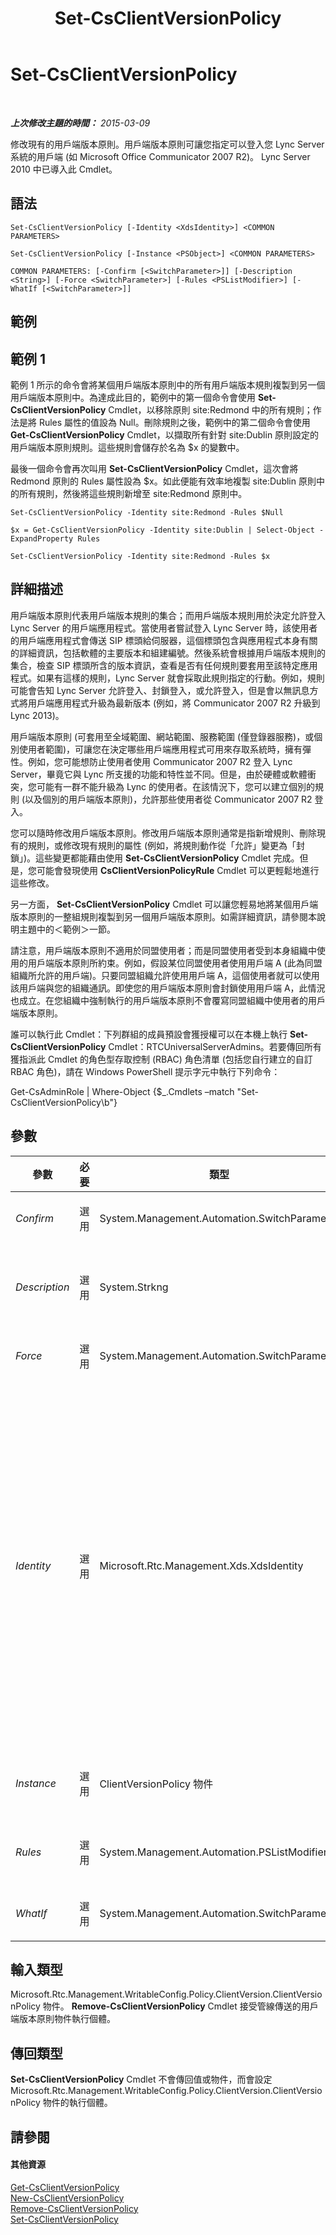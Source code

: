 ﻿---
title: Set-CsClientVersionPolicy
TOCTitle: Set-CsClientVersionPolicy
ms:assetid: cf7c1a6c-b8a9-4609-97f4-6c8ef9e45be7
ms:mtpsurl: https://technet.microsoft.com/zh-tw/library/Gg398876(v=OCS.15)
ms:contentKeyID: 49292365
ms.date: 08/24/2015
mtps_version: v=OCS.15
ms.translationtype: HT
---

# Set-CsClientVersionPolicy

 

_**上次修改主題的時間：** 2015-03-09_

修改現有的用戶端版本原則。用戶端版本原則可讓您指定可以登入您 Lync Server 系統的用戶端 (如 Microsoft Office Communicator 2007 R2)。 Lync Server 2010 中已導入此 Cmdlet。

## 語法

    Set-CsClientVersionPolicy [-Identity <XdsIdentity>] <COMMON PARAMETERS>

    Set-CsClientVersionPolicy [-Instance <PSObject>] <COMMON PARAMETERS>

    COMMON PARAMETERS: [-Confirm [<SwitchParameter>]] [-Description <String>] [-Force <SwitchParameter>] [-Rules <PSListModifier>] [-WhatIf [<SwitchParameter>]]

## 範例

## 範例 1

範例 1 所示的命令會將某個用戶端版本原則中的所有用戶端版本規則複製到另一個用戶端版本原則中。為達成此目的，範例中的第一個命令會使用 **Set-CsClientVersionPolicy** Cmdlet，以移除原則 site:Redmond 中的所有規則；作法是將 Rules 屬性的值設為 Null。刪除規則之後，範例中的第二個命令會使用 **Get-CsClientVersionPolicy** Cmdlet，以擷取所有針對 site:Dublin 原則設定的用戶端版本原則規則。這些規則會儲存於名為 $x 的變數中。

最後一個命令會再次叫用 **Set-CsClientVersionPolicy** Cmdlet，這次會將 Redmond 原則的 Rules 屬性設為 $x。如此便能有效率地複製 site:Dublin 原則中的所有規則，然後將這些規則新增至 site:Redmond 原則中。

    Set-CsClientVersionPolicy -Identity site:Redmond -Rules $Null
    
    $x = Get-CsClientVersionPolicy -Identity site:Dublin | Select-Object -ExpandProperty Rules
    
    Set-CsClientVersionPolicy -Identity site:Redmond -Rules $x

## 詳細描述

用戶端版本原則代表用戶端版本規則的集合；而用戶端版本規則用於決定允許登入 Lync Server 的用戶端應用程式。當使用者嘗試登入 Lync Server 時，該使用者的用戶端應用程式會傳送 SIP 標頭給伺服器，這個標頭包含與應用程式本身有關的詳細資訊，包括軟體的主要版本和組建編號。然後系統會根據用戶端版本規則的集合，檢查 SIP 標頭所含的版本資訊，查看是否有任何規則要套用至該特定應用程式。如果有這樣的規則，Lync Server 就會採取此規則指定的行動。例如，規則可能會告知 Lync Server 允許登入、封鎖登入，或允許登入，但是會以無訊息方式將用戶端應用程式升級為最新版本 (例如，將 Communicator 2007 R2 升級到 Lync 2013)。

用戶端版本原則 (可套用至全域範圍、網站範圍、服務範圍 (僅登錄器服務)，或個別使用者範圍)，可讓您在決定哪些用戶端應用程式可用來存取系統時，擁有彈性。例如，您可能想防止使用者使用 Communicator 2007 R2 登入 Lync Server，畢竟它與 Lync 所支援的功能和特性並不同。但是，由於硬體或軟體衝突，您可能有一群不能升級為 Lync 的使用者。在該情況下，您可以建立個別的規則 (以及個別的用戶端版本原則)，允許那些使用者從 Communicator 2007 R2 登入。

您可以隨時修改用戶端版本原則。修改用戶端版本原則通常是指新增規則、刪除現有的規則，或修改現有規則的屬性 (例如，將規則動作從「允許」變更為「封鎖」)。這些變更都能藉由使用 **Set-CsClientVersionPolicy** Cmdlet 完成。但是，您可能會發現使用 **CsClientVersionPolicyRule** Cmdlet 可以更輕鬆地進行這些修改。

另一方面， **Set-CsClientVersionPolicy** Cmdlet 可以讓您輕易地將某個用戶端版本原則的一整組規則複製到另一個用戶端版本原則。如需詳細資訊，請參閱本說明主題中的＜範例＞一節。

請注意，用戶端版本原則不適用於同盟使用者；而是同盟使用者受到本身組織中使用的用戶端版本原則所約束。例如，假設某位同盟使用者使用用戶端 A (此為同盟組織所允許的用戶端)。只要同盟組織允許使用用戶端 A，這個使用者就可以使用該用戶端與您的組織通訊。即使您的用戶端版本原則會封鎖使用用戶端 A，此情況也成立。在您組織中強制執行的用戶端版本原則不會覆寫同盟組織中使用者的用戶端版本原則。

誰可以執行此 Cmdlet：下列群組的成員預設會獲授權可以在本機上執行 **Set-CsClientVersionPolicy** Cmdlet：RTCUniversalServerAdmins。若要傳回所有獲指派此 Cmdlet 的角色型存取控制 (RBAC) 角色清單 (包括您自行建立的自訂 RBAC 角色)，請在 Windows PowerShell 提示字元中執行下列命令：

Get-CsAdminRole | Where-Object {$\_.Cmdlets –match "Set-CsClientVersionPolicy\\b"}

## 參數


<table>
<colgroup>
<col style="width: 25%" />
<col style="width: 25%" />
<col style="width: 25%" />
<col style="width: 25%" />
</colgroup>
<thead>
<tr class="header">
<th>參數</th>
<th>必要</th>
<th>類型</th>
<th>說明</th>
</tr>
</thead>
<tbody>
<tr class="odd">
<td><p><em>Confirm</em></p></td>
<td><p>選用</p></td>
<td><p>System.Management.Automation.SwitchParameter</p></td>
<td><p>在執行命令前先提示確認。</p></td>
</tr>
<tr class="even">
<td><p><em>Description</em></p></td>
<td><p>選用</p></td>
<td><p>System.Strkng</p></td>
<td><p>可讓您提供原則的相關說明資訊。例如，您可以藉由提供資訊來描述應接受原則指派的使用者。</p></td>
</tr>
<tr class="odd">
<td><p><em>Force</em></p></td>
<td><p>選用</p></td>
<td><p>System.Management.Automation.SwitchParameter</p></td>
<td><p>隱藏執行命令時可能發生的非嚴重錯誤訊息。</p></td>
</tr>
<tr class="even">
<td><p><em>Identity</em></p></td>
<td><p>選用</p></td>
<td><p>Microsoft.Rtc.Management.Xds.XdsIdentity</p></td>
<td><p>要修改之原則的唯一識別碼。若要修改全域原則，請使用下列語法：-Identity global。若要修改在網站範圍設定的原則，請使用類似下列的語法：-Identity &quot;site:Redmond&quot;。若要修改在服務範圍設定的原則，請使用類似下列的語法：-Identity &quot;Registrar:atl-cs-001.litwareinc.com&quot;。登錄器服務是唯一能主控用戶端版本原則的服務。</p>
<p>您也可以使用這個 Cmdlet 修改個別使用者原則。若要修改個別使用者原則，請使用類似下列的語法：-Identity &quot;SalesDepartmentPolicy&quot;。</p>
<p>如果未加入此參數，則 <strong>Set-CsClientVersionPolicy</strong> Cmdlet 將會修改全域原則。</p>
<p></p></td>
</tr>
<tr class="odd">
<td><p><em>Instance</em></p></td>
<td><p>選用</p></td>
<td><p>ClientVersionPolicy 物件</p></td>
<td><p>允許您將物件參考傳遞給 Cmdlet，而非設定個別的參數值。</p></td>
</tr>
<tr class="even">
<td><p><em>Rules</em></p></td>
<td><p>選用</p></td>
<td><p>System.Management.Automation.PSListModifier</p></td>
<td><p>個別用戶端原則規則的集合，這些用戶端原則規則皆已指派給原則。</p></td>
</tr>
<tr class="odd">
<td><p><em>WhatIf</em></p></td>
<td><p>選用</p></td>
<td><p>System.Management.Automation.SwitchParameter</p></td>
<td><p>說明執行命令時若不實際執行命令的後果。</p></td>
</tr>
</tbody>
</table>


## 輸入類型

Microsoft.Rtc.Management.WritableConfig.Policy.ClientVersion.ClientVersionPolicy 物件。 **Remove-CsClientVersionPolicy** Cmdlet 接受管線傳送的用戶端版本原則物件執行個體。

## 傳回類型

**Set-CsClientVersionPolicy** Cmdlet 不會傳回值或物件，而會設定 Microsoft.Rtc.Management.WritableConfig.Policy.ClientVersion.ClientVersionPolicy 物件的執行個體。

## 請參閱

#### 其他資源

[Get-CsClientVersionPolicy](get-csclientversionpolicy.md)  
[New-CsClientVersionPolicy](new-csclientversionpolicy.md)  
[Remove-CsClientVersionPolicy](remove-csclientversionpolicy.md)  
[Set-CsClientVersionPolicy](set-csclientversionpolicy.md)

